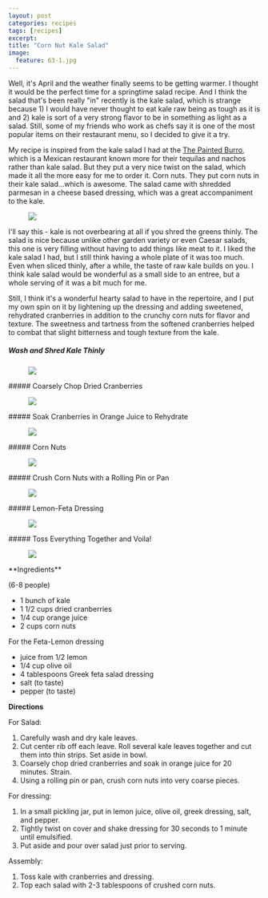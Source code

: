 ```yaml
---
layout: post
categories: recipes
tags: [recipes]
excerpt: 
title: "Corn Nut Kale Salad"
image:
  feature: 63-1.jpg
---
```


Well, it's April and the weather finally seems to be getting warmer.  I thought it would be the perfect time for a springtime salad recipe.  And I think the salad that's been really "in" recently is the kale salad, which is strange because 1) I would have never thought to eat kale raw being as tough as it is and 2) kale is sort of a very strong flavor to be in something as light as a salad.  Still, some of my friends who work as chefs say it is one of the most popular items on their restaurant menu, so I decided to give it a try.

My recipe is inspired from the kale salad I had at the [The Painted Burro](http://thepaintedburro.com/), which is a Mexican restaurant known more for their tequilas and nachos rather than kale salad.   But they put a very nice twist on the salad, which made it all the more easy for me to order it.  Corn nuts.  They put corn nuts in their kale salad...which is awesome.  The salad came with shredded parmesan in a cheese based dressing, which was a great accompaniment to the kale.

<figure> <img src='/images/63-2a.JPG'> </figure>

I'll say this - kale is not overbearing at all if you shred the greens thinly.  The salad is nice because unlike other garden variety or even Caesar salads, this one is very filling without having to add things like meat to it.  I liked the kale salad I had, but I still think having a whole plate of it was too much.  Even when sliced thinly, after a while, the taste of raw kale builds on you.  I think kale salad would be wonderful as a small side to an entree, but a whole serving of it was a bit much for me.  

Still, I think it's a wonderful hearty salad to have in the repertoire, and I put my own spin on it by lightening up the dressing and adding sweetened, rehydrated cranberries in addition to the crunchy corn nuts for flavor and texture.  The sweetness and tartness from the softened cranberries helped to combat that slight bitterness and tough texture from the kale.

##### Wash and Shred Kale Thinly
<figure> <img src='/images/63-2.jpg'> </figure>
##### Coarsely Chop Dried Cranberries
<figure> <img src='/images/63-3.jpg'> </figure>
##### Soak Cranberries in Orange Juice to Rehydrate
<figure> <img src='/images/63-4.jpg'> </figure>
##### Corn Nuts
<figure> <img src='/images/63-5.jpg'> </figure>
##### Crush Corn Nuts with a Rolling Pin or Pan
<figure> <img src='/images/63-6.jpg'> </figure>
##### Lemon-Feta Dressing
<figure> <img src='/images/63-7.jpg'> </figure>
##### Toss Everything Together and Voila!
<figure> <img src='/images/63-8.jpg'> </figure>
<section class='recipe'>
**Ingredients**

(6-8 people)

- 1 bunch of kale
- 1 1/2 cups dried cranberries
- 1/4 cup orange juice
- 2 cups corn nuts

For the Feta-Lemon dressing
- juice from 1/2 lemon
- 1/4 cup olive oil
- 4 tablespoons Greek feta salad dressing
- salt (to taste)
- pepper (to taste)
 
**Directions**

For Salad:

1. Carefully wash and dry kale leaves.
2. Cut center rib off each leave.  Roll several kale leaves together and cut them into thin strips.  Set aside in bowl.
3. Coarsely chop dried cranberries and soak in orange juice for 20 minutes.  Strain.
4. Using a rolling pin or pan, crush corn nuts into very coarse pieces.

For dressing:

1. In a small pickling jar, put in lemon juice, olive oil, greek dressing, salt, and pepper.
2. Tightly twist on cover and shake dressing for 30 seconds to 1 minute until emulsified.  
3. Put aside and pour over salad just prior to serving.

Assembly:

1. Toss kale with cranberries and dressing.
2. Top each salad with 2-3 tablespoons of crushed corn nuts.
</section>